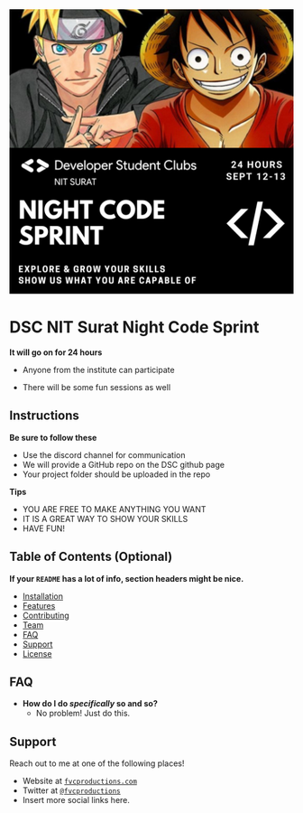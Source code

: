 <img src="night-code-sprint.png" title="dscnitsurat" alt="Night Code Sprint">


# DSC NIT Surat Night Code Sprint

**It will go on for 24 hours**

- Anyone from the institute can participate

- There will be some fun sessions as well


## Instructions

**Be sure to follow these**

- Use the discord channel for communication
- We will provide a GitHub repo on the DSC github page
- Your project folder should be uploaded in the repo


**Tips**

- YOU ARE FREE TO MAKE ANYTHING YOU WANT
- IT IS A GREAT WAY TO SHOW YOUR SKILLS
- HAVE FUN!

## Table of Contents (Optional)

**If your `README` has a lot of info, section headers might be nice.**

- [Installation](#installation)
- [Features](#features)
- [Contributing](#contributing)
- [Team](#team)
- [FAQ](#faq)
- [Support](#support)
- [License](#license)


## FAQ

- **How do I do *specifically* so and so?**
    - No problem! Just do this.

## Support

Reach out to me at one of the following places!

- Website at <a href="http://fvcproductions.com" target="_blank">`fvcproductions.com`</a>
- Twitter at <a href="http://twitter.com/fvcproductions" target="_blank">`@fvcproductions`</a>
- Insert more social links here.


